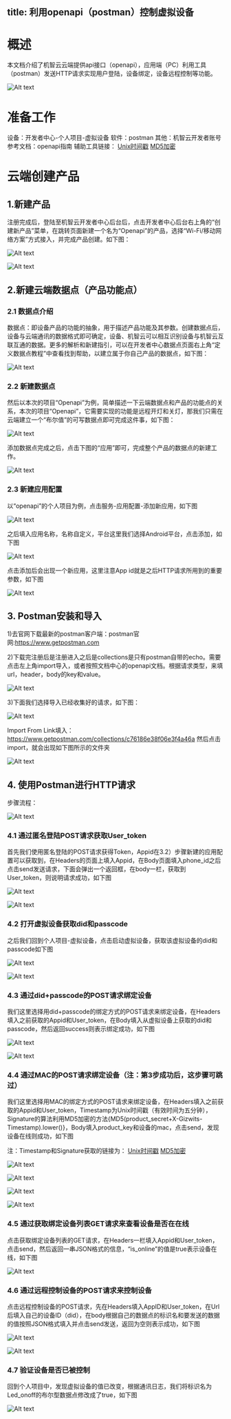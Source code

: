title: 利用openapi（postman）控制虚拟设备
---
# 概述
本文档介绍了机智云云端提供api接口（openapi），应用端（PC）利用工具（postman）发送HTTP请求实现用户登陆，设备绑定，设备远程控制等功能。

![Alt text](/assets/zh-cn/UserManual/OpenAPI/1484202039422.png)

# 准备工作
设备：开发者中心-个人项目-虚拟设备
软件：postman
其他：机智云开发者账号
参考文档：openapi指南
辅助工具链接：
[Unix时间戳](http://tool.chinaz.com/Tools/unixtime.aspx)
[MD5加密](http://tool.chinaz.com/Tools/unixtime.aspx)

# 云端创建产品

## 1.新建产品

注册完成后，登陆至机智云开发者中心后台后，点击开发者中心后台右上角的“创建新产品”菜单，在跳转页面新建一个名为“Openapi”的产品，选择“Wi-Fi/移动网络方案”方式接入，并完成产品创建。如下图：

![Alt text](/assets/zh-cn/UserManual/OpenAPI/1484202107571.png)

![Alt text](/assets/zh-cn/UserManual/OpenAPI/1484202114252.png)

## 2.新建云端数据点（产品功能点）

### 2.1 数据点介绍

数据点：即设备产品的功能的抽象，用于描述产品功能及其参数。创建数据点后，设备与云端通讯的数据格式即可确定，设备、机智云可以相互识别设备与机智云互联互通的数据。更多的解析和新建指引，可以在开发者中心数据点页面右上角“定义数据点教程”中查看找到帮助，以建立属于你自己产品的数据点，如下图：

![Alt text](/assets/zh-cn/UserManual/OpenAPI/1484202149343.png)

### 2.2 新建数据点

然后以本次的项目“Openapi”为例，简单描述一下云端数据点和产品的功能点的关系，本次的项目“Openapi”，它需要实现的功能是远程开灯和关灯，那我们只需在云端建立一个“布尔值”的可写数据点即可完成这件事，如下图：

![Alt text](/assets/zh-cn/UserManual/OpenAPI/1484202154955.png)

添加数据点完成之后，点击下图的“应用”即可，完成整个产品的数据点的新建工作。

![Alt text](/assets/zh-cn/UserManual/OpenAPI/1484202160359.png)

### 2.3 新建应用配置

以“openapi”的个人项目为例，点击服务-应用配置-添加新应用，如下图

![Alt text](/assets/zh-cn/UserManual/OpenAPI/1484202178157.png)

之后填入应用名称，名称自定义，平台这里我们选择Android平台，点击添加，如下图

![Alt text](/assets/zh-cn/UserManual/OpenAPI/1484202184575.png)

点击添加后会出现一个新应用，这里注意App id就是之后HTTP请求所用到的重要参数，如下图

![Alt text](/assets/zh-cn/UserManual/OpenAPI/1484202189219.png)

## 3. Postman安装和导入
1)去官网下载最新的postman客户端：postman官网:https://www.getpostman.com

2)下载完注册后是注册进入之后是collections是只有postman自带的echo。需要点击左上角import导入，或者按照文档中心的openapi文档。根据请求类型，来填url，header，body的key和value。

![Alt text](/assets/zh-cn/UserManual/OpenAPI/1484204845865.png)


3)下面我们选择导入已经收集好的请求，如下图：

![Alt text](/assets/zh-cn/UserManual/OpenAPI/1484204941259.png)

Import From Link填入：
https://www.getpostman.com/collections/c76186e38f06e3f4a46a
然后点击import，就会出现如下图所示的文件夹

![Alt text](/assets/zh-cn/UserManual/OpenAPI/1484202208479.png)



## 4. 使用Postman进行HTTP请求
步骤流程：

![Alt text](/assets/zh-cn/UserManual/OpenAPI/1484202220532.png)

### 4.1 通过匿名登陆POST请求获取User_token

首先我们使用匿名登陆的POST请求获得Token，Appid在3.2）步骤新建的应用配置可以获取到，在Headers的页面上填入Appid，在Body页面填入phone_id之后点击send发送请求，下面会弹出一个返回框，在body一栏，获取到User_token，则说明请求成功，如下图

![Alt text](/assets/zh-cn/UserManual/OpenAPI/1484202234913.png)

![Alt text](/assets/zh-cn/UserManual/OpenAPI/1484202257125.png)


### 4.2 打开虚拟设备获取did和passcode

之后我们回到个人项目-虚拟设备，点击启动虚拟设备，获取该虚拟设备的did和passcode如下图

![Alt text](/assets/zh-cn/UserManual/OpenAPI/1484202268352.png)

![Alt text](/assets/zh-cn/UserManual/OpenAPI/1484202273760.png)

### 4.3 通过did+passcode的POST请求绑定设备

我们这里选择用did+passcode的绑定方式的POST请求来绑定设备，在Headers填入之前获取的Appid和User_token，在Body填入从虚拟设备上获取的did和passcode，然后返回success则表示绑定成功，如下图

![Alt text](/assets/zh-cn/UserManual/OpenAPI/1484202319341.png)

![Alt text](/assets/zh-cn/UserManual/OpenAPI/1484202323986.png)

### 4.4 通过MAC的POST请求绑定设备（注：第3步成功后，这步骤可跳过）
我们这里选择用MAC的绑定方式的POST请求来绑定设备，在Headers填入之前获取的Appid和User_token，Timestamp为Unix时间戳（有效时间为五分钟），Signature的算法利用MD5加密的方法{MD5(product_secret+X-Gizwits-Timestamp).lower()}，Body填入product_key和设备的mac，点击send，发现设备在线则成功，如下图

注：Timestamp和Signature获取的链接为：
[Unix时间戳](http://tool.chinaz.com/Tools/unixtime.aspx)
[MD5加密](http://tool.chinaz.com/Tools/unixtime.aspx)

![Alt text](/assets/zh-cn/UserManual/OpenAPI/1484202337484.png)

![Alt text](/assets/zh-cn/UserManual/OpenAPI/1484202344923.png)

![Alt text](/assets/zh-cn/UserManual/OpenAPI/1484202354309.png)

![Alt text](/assets/zh-cn/UserManual/OpenAPI/1484202366432.png)

### 4.5 通过获取绑定设备列表GET请求来查看设备是否在在线

点击获取绑定设备列表的GET请求，在Headers一栏填入Appid和User_token，点击send，然后返回一串JSON格式的信息，“is_online”的值是true表示设备在线，如下图

![Alt text](/assets/zh-cn/UserManual/OpenAPI/1484202391470.png)

### 4.6 通过远程控制设备的POST请求来控制设备

点击远程控制设备的POST请求，先在Headers填入AppID和User_token，在Url后填入自己的设备ID（did），在body根据自己的数据点的标识名和要发送的数据的值按照JSON格式填入并点击send发送，返回为空则表示成功，如下图

![Alt text](/assets/zh-cn/UserManual/OpenAPI/1484202399547.png)

![Alt text](/assets/zh-cn/UserManual/OpenAPI/1484202404343.png)

### 4.7 验证设备是否已被控制

回到个人项目中，发现虚拟设备的值已改变，根据通讯日志，我们将标识名为Led_onoff的布尔型数据点修改成了true，如下图

![Alt text](/assets/zh-cn/UserManual/OpenAPI/1484202412119.png)









